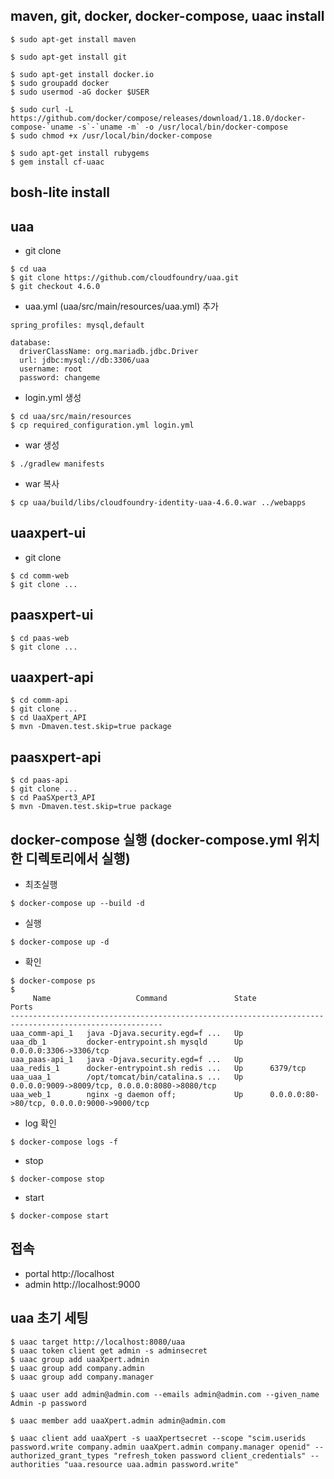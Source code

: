 ## maven, git, docker, docker-compose, uaac install
```
$ sudo apt-get install maven

$ sudo apt-get install git

$ sudo apt-get install docker.io
$ sudo groupadd docker
$ sudo usermod -aG docker $USER

$ sudo curl -L https://github.com/docker/compose/releases/download/1.18.0/docker-compose-`uname -s`-`uname -m` -o /usr/local/bin/docker-compose
$ sudo chmod +x /usr/local/bin/docker-compose

$ sudo apt-get install rubygems
$ gem install cf-uaac
```

## bosh-lite install

## uaa
* git clone
```
$ cd uaa
$ git clone https://github.com/cloudfoundry/uaa.git
$ git checkout 4.6.0
```
* uaa.yml (uaa/src/main/resources/uaa.yml) 추가
```
spring_profiles: mysql,default

database:
  driverClassName: org.mariadb.jdbc.Driver
  url: jdbc:mysql://db:3306/uaa
  username: root
  password: changeme
```
* login.yml 생성
```
$ cd uaa/src/main/resources
$ cp required_configuration.yml login.yml
```
* war 생성
```
$ ./gradlew manifests
```
* war 복사
```
$ cp uaa/build/libs/cloudfoundry-identity-uaa-4.6.0.war ../webapps
```

## uaaxpert-ui
* git clone
```
$ cd comm-web
$ git clone ...
```

## paasxpert-ui
```
$ cd paas-web
$ git clone ...
```

## uaaxpert-api
```
$ cd comm-api
$ git clone ...
$ cd UaaXpert_API
$ mvn -Dmaven.test.skip=true package
```

## paasxpert-api
```
$ cd paas-api
$ git clone ...
$ cd PaaSXpert3_API
$ mvn -Dmaven.test.skip=true package
```

## docker-compose 실행 (docker-compose.yml 위치한 디렉토리에서 실행)
* 최초실행
```
$ docker-compose up --build -d
```
* 실행
```
$ docker-compose up -d
```
* 확인
```
$ docker-compose ps
$
     Name                   Command               State                       Ports                     
--------------------------------------------------------------------------------------------------------
uaa_comm-api_1   java -Djava.security.egd=f ...   Up                                                    
uaa_db_1         docker-entrypoint.sh mysqld      Up      0.0.0.0:3306->3306/tcp                        
uaa_paas-api_1   java -Djava.security.egd=f ...   Up                                                    
uaa_redis_1      docker-entrypoint.sh redis ...   Up      6379/tcp                                      
uaa_uaa_1        /opt/tomcat/bin/catalina.s ...   Up      0.0.0.0:9009->8009/tcp, 0.0.0.0:8080->8080/tcp
uaa_web_1        nginx -g daemon off;             Up      0.0.0.0:80->80/tcp, 0.0.0.0:9000->9000/tcp 
```
* log 확인
```
$ docker-compose logs -f
```
* stop
```
$ docker-compose stop
```
* start
```
$ docker-compose start
```

## 접속
* portal http://localhost
* admin http://localhost:9000

## uaa 초기 세팅
```
$ uaac target http://localhost:8080/uaa
$ uaac token client get admin -s adminsecret 
$ uaac group add uaaXpert.admin
$ uaac group add company.admin 
$ uaac group add company.manager

$ uaac user add admin@admin.com --emails admin@admin.com --given_name Admin -p password

$ uaac member add uaaXpert.admin admin@admin.com

$ uaac client add uaaXpert -s uaaXpertsecret --scope "scim.userids password.write company.admin uaaXpert.admin company.manager openid" --authorized_grant_types "refresh_token password client_credentials" --authorities "uaa.resource uaa.admin password.write"
```